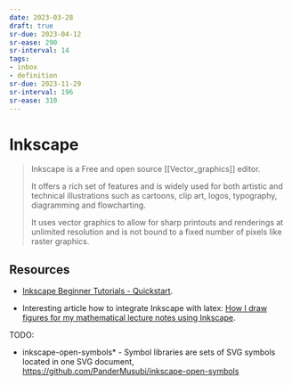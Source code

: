 ```yaml
---
date: 2023-03-28
draft: true
sr-due: 2023-04-12
sr-ease: 290
sr-interval: 14
tags:
- inbox
- definition
sr-due: 2023-11-29
sr-interval: 196
sr-ease: 310
---
```


# Inkscape

> Inkscape is a Free and open source [[Vector_graphics]] editor.
>
> It offers a rich set of features and is widely used for both artistic and
> technical illustrations such as cartoons, clip art, logos, typography,
> diagramming and flowcharting.
>
> It uses vector graphics to allow for sharp printouts and renderings at
> unlimited resolution and is not bound to a fixed number of pixels like raster
> graphics.

## Resources

- [Inkscape Beginner Tutorials - Quickstart](https://inkscape.org/gallery/=tutorial/inkscape-beginner-tutorials/).

- Interesting article how to integrate Inkscape with latex:
  [How I draw figures for my mathematical lecture notes using Inkscape](https://castel.dev/post/lecture-notes-2/).

TODO:

- inkscape-open-symbols\* - Symbol libraries are sets of SVG symbols located in
  one SVG document, <https://github.com/PanderMusubi/inkscape-open-symbols>
